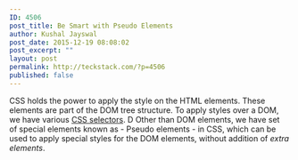 ```yaml
---
ID: 4506
post_title: Be Smart with Pseudo Elements
author: Kushal Jayswal
post_date: 2015-12-19 08:08:02
post_excerpt: ""
layout: post
permalink: http://teckstack.com/?p=4506
published: false
---
```

CSS holds the power to apply the style on the HTML elements. These elements are part of the DOM tree structure. To apply styles over a DOM, we have various <span style="text-decoration: underline;">CSS selectors</span>. D Other than DOM elements, we have set of special elements known as - Pseudo elements - in CSS, which can be used to apply special styles for the DOM elements, without addition of <em>extra elements</em>.